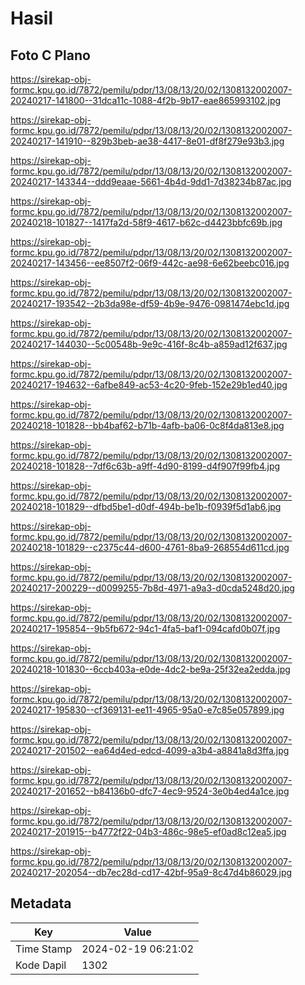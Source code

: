 # Hasil

## Foto C Plano

https://sirekap-obj-formc.kpu.go.id/7872/pemilu/pdpr/13/08/13/20/02/1308132002007-20240217-141800--31dca11c-1088-4f2b-9b17-eae865993102.jpg

https://sirekap-obj-formc.kpu.go.id/7872/pemilu/pdpr/13/08/13/20/02/1308132002007-20240217-141910--829b3beb-ae38-4417-8e01-df8f279e93b3.jpg

https://sirekap-obj-formc.kpu.go.id/7872/pemilu/pdpr/13/08/13/20/02/1308132002007-20240217-143344--ddd9eaae-5661-4b4d-9dd1-7d38234b87ac.jpg

https://sirekap-obj-formc.kpu.go.id/7872/pemilu/pdpr/13/08/13/20/02/1308132002007-20240218-101827--1417fa2d-58f9-4617-b62c-d4423bbfc69b.jpg

https://sirekap-obj-formc.kpu.go.id/7872/pemilu/pdpr/13/08/13/20/02/1308132002007-20240217-143456--ee8507f2-06f9-442c-ae98-6e62beebc016.jpg

https://sirekap-obj-formc.kpu.go.id/7872/pemilu/pdpr/13/08/13/20/02/1308132002007-20240217-193542--2b3da98e-df59-4b9e-9476-0981474ebc1d.jpg

https://sirekap-obj-formc.kpu.go.id/7872/pemilu/pdpr/13/08/13/20/02/1308132002007-20240217-144030--5c00548b-9e9c-416f-8c4b-a859ad12f637.jpg

https://sirekap-obj-formc.kpu.go.id/7872/pemilu/pdpr/13/08/13/20/02/1308132002007-20240217-194632--6afbe849-ac53-4c20-9feb-152e29b1ed40.jpg

https://sirekap-obj-formc.kpu.go.id/7872/pemilu/pdpr/13/08/13/20/02/1308132002007-20240218-101828--bb4baf62-b71b-4afb-ba06-0c8f4da813e8.jpg

https://sirekap-obj-formc.kpu.go.id/7872/pemilu/pdpr/13/08/13/20/02/1308132002007-20240218-101828--7df6c63b-a9ff-4d90-8199-d4f907f99fb4.jpg

https://sirekap-obj-formc.kpu.go.id/7872/pemilu/pdpr/13/08/13/20/02/1308132002007-20240218-101829--dfbd5be1-d0df-494b-be1b-f0939f5d1ab6.jpg

https://sirekap-obj-formc.kpu.go.id/7872/pemilu/pdpr/13/08/13/20/02/1308132002007-20240218-101829--c2375c44-d600-4761-8ba9-268554d611cd.jpg

https://sirekap-obj-formc.kpu.go.id/7872/pemilu/pdpr/13/08/13/20/02/1308132002007-20240217-200229--d0099255-7b8d-4971-a9a3-d0cda5248d20.jpg

https://sirekap-obj-formc.kpu.go.id/7872/pemilu/pdpr/13/08/13/20/02/1308132002007-20240217-195854--9b5fb672-94c1-4fa5-baf1-094cafd0b07f.jpg

https://sirekap-obj-formc.kpu.go.id/7872/pemilu/pdpr/13/08/13/20/02/1308132002007-20240218-101830--6ccb403a-e0de-4dc2-be9a-25f32ea2edda.jpg

https://sirekap-obj-formc.kpu.go.id/7872/pemilu/pdpr/13/08/13/20/02/1308132002007-20240217-195830--cf369131-ee11-4965-95a0-e7c85e057899.jpg

https://sirekap-obj-formc.kpu.go.id/7872/pemilu/pdpr/13/08/13/20/02/1308132002007-20240217-201502--ea64d4ed-edcd-4099-a3b4-a8841a8d3ffa.jpg

https://sirekap-obj-formc.kpu.go.id/7872/pemilu/pdpr/13/08/13/20/02/1308132002007-20240217-201652--b84136b0-dfc7-4ec9-9524-3e0b4ed4a1ce.jpg

https://sirekap-obj-formc.kpu.go.id/7872/pemilu/pdpr/13/08/13/20/02/1308132002007-20240217-201915--b4772f22-04b3-486c-98e5-ef0ad8c12ea5.jpg

https://sirekap-obj-formc.kpu.go.id/7872/pemilu/pdpr/13/08/13/20/02/1308132002007-20240217-202054--db7ec28d-cd17-42bf-95a9-8c47d4b86029.jpg


## Metadata

| Key        | Value               |
| ---------- | ------------------- |
| Time Stamp | 2024-02-19 06:21:02 |
| Kode Dapil | 1302                |



